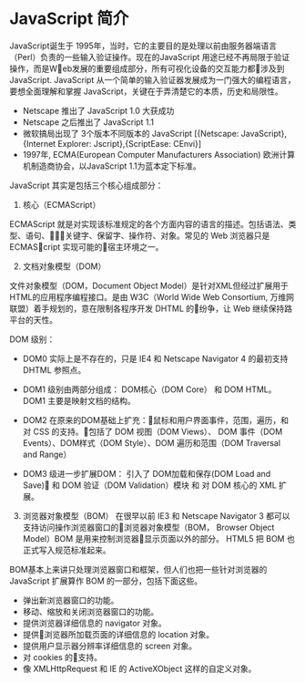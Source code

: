 # JavaScript 简介

JavaScript诞生于 1995年，当时，它的主要目的是处理以前由服务器端语言（Perl）负责的一些输入验证操作。现在的JavaScript 用途已经不再局限于验证操作，而是Web发展的重要组成部分，所有可视化设备的交互能力都涉及到 JavaScript.
JavaScript 从一个简单的输入验证器发展成为一门强大的编程语言，要想全面理解和掌握 JavaScript，关键在于弄清楚它的本质，历史和局限性。


- Netscape 推出了 JavaScript 1.0 大获成功
- Netscape 之后推出了 JavaScript 1.1
- 微软搞局出现了 3个版本不同版本的 JavaScript [{Netscape: JavaScript},{Internet Explorer: Jscript},{ScriptEase: CEnvi}]
- 1997年, ECMA(European Computer Manufacturers Association) 欧洲计算机制造商协会，以JavaScript 1.1为蓝本定下标准。


JavaScript 其实是包括三个核心组成部分：
1. 核心（ECMAScript）

ECMAScript 就是对实现该标准规定的各个方面内容的语言的描述。包括语法、类型、语句、关键字、保留字、操作符、对象。常见的 Web 浏览器只是 ECMAScript 实现可能的宿主环境之一。

2. 文档对象模型（DOM）

文件对象模型（DOM，Document Object Model）是针对XML但经过扩展用于HTML的应用程序编程接口。是由 W3C（World Wide Web Consortium, 万维网联盟）着手规划的，意在限制各程序开发 DHTML 的纷争，让 Web 继续保持路平台的天性。

DOM 级别：

- DOM0 实际上是不存在的，只是 IE4 和 Netscape Navigator 4 的最初支持 DHTML 参照点。

- DOM1 级别由两部分组成： DOM核心（DOM Core） 和 DOM HTML。 DOM1 主要是映射文档的结构。

- DOM2 在原来的DOM基础上扩充：鼠标和用户界面事件，范围，遍历，和对 CSS 的支持。包括了 DOM 视图（DOM Views）、 DOM 事件（DOM Events）、DOM样式（DOM Style）、DOM 遍历和范围（DOM Traversal and Range）

- DOM3 级进一步扩展DOM： 引入了 DOM加载和保存(DOM Load and Save) 和 DOM 验证（DOM Validation）模块 和 对 DOM 核心的 XML 扩展。

3. 浏览器对象模型（BOM）
在很早以前 IE3 和 Netscape Navigator 3 都可以支持访问操作浏览器窗口的浏览器对象模型（BOM， Browser Object Model）BOM 是用来控制浏览器显示页面以外的部分。 HTML5 把 BOM 也正式写入规范标准起来。

BOM基本上来讲只处理浏览器窗口和框架，但人们也把一些针对浏览器的 JavaScript 扩展算作 BOM 的一部分，包括下面这些。

- 弹出新浏览器窗口的功能。
- 移动、缩放和关闭浏览器窗口的功能。
- 提供浏览器详细信息的 navigator 对象。
- 提供浏览器所加载页面的详细信息的 location 对象。
- 提供用户显示器分辨率详细信息的 screen 对象。
- 对 cookies 的支持。
- 像 XMLHttpRequest 和 IE 的 ActiveXObject 这样的自定义对象。